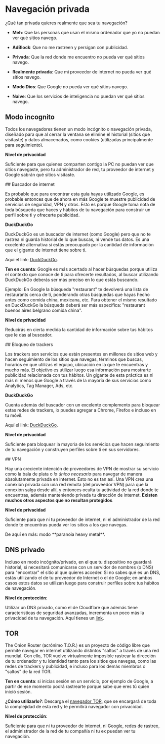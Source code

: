# Navegación privada

¿Qué tan privada quieres realmente que sea tu navegación?

* **Meh**: Que las personas que usan el mismo ordenador que yo no puedan ver qué sitios navego.

* **AdBlock**: Que no me rastreen y persigan con publicidad.

* **Privada**: Que la red donde me encuentro no pueda ver qué sitios navego.

* **Realmente privada**: Que mi proveedor de internet no pueda ver qué sitios navego.

* **Modo Dios**: Que Google no pueda ver qué sitios navego.

* **Naive**: Que los servicios de inteligencia no puedan ver qué sitios navego.



## Modo incognito

Todos los navegadores tienen un modo incógnito o navegación privada, diseñado para que al cerrar la ventana se elimine el historial (sitios que visitaste) y datos almacenados, como cookies (utilizadas principalmente para seguimiento).

**Nivel de privacidad**

Suficiente para que quienes comparten contigo la PC no puedan ver que sitios navegaste, pero tu administrador de red, tu proveedor de internet y Google sabrán qué sitios visitaste.


## Buscador de internet

Es probable que para encontrar esta guía hayas utilizado Google, es probable entonces que de ahora en más Google te muestre publicidad de servicios de seguridad, VPN y otros. Esto es porque Google toma nota de toda búsqueda que haces y hábitos de tu navegación para construir un perfil sobre ti y ofrecerte publicidad.

**DuckDuckGo**

DuckDuckGo es un buscador de internet (como Google) pero que no te rastrea ni guarda historial de lo que buscas, ni vende tus datos. Es una excelente alternativa si estás preocupado por la cantidad de información que el gigante de internet tiene sobre ti.

Aquí el link: [DuckDuckGo](https://duckduckgo.com/).

**Ten en cuenta**: Google es más acertado al hacer búsquedas porque utiliza el contexto que conoce de ti para ofrecerte resultados, al buscar utilizando DuckDuckGo deberás ser más preciso en lo que estás buscando.

Ejemplo: En Google la búsqueda "restaurant" te devolverá una lista de restaurants cerca de ti, ponderando otras búsquedas que hayas hecho antes como comida china, mexicana, etc.  Para obtener el mismo resultado en DuckDuckGo la búsqueda deberá ser más específica: "restaurant buenos aires belgrano comida china".

**Nivel de privacidad**

Reducirás en cierta medida la cantidad de información sobre tus hábitos que le das al buscador.


## Bloqueo de trackers

Los trackers son servicios que están presentes en millones de sitios web y hacen seguimiento de los sitios que navegas, términos que buscas, horarios en que utilizas el equipo, ubicación en la que te encuentras y mucho más. El objetivo es utilizar luego esa información para mostrarte publicidad relacionada con tus hábitos. Un gigante de esta práctica es ni más ni menos que Google a través de la mayoría de sus servicios como Analytics, Tag Manager, Ads, etc.

**DuckDuckGo**

Cuenta además del buscador con un excelente complemento para bloquear estas redes de trackers, lo puedes agregar a Chrome, Firefox e incluso en tu móvil.

Aquí el link: [DuckDuckGo](https://duckduckgo.com/app).

**Nivel de privacidad**

Suficiente para bloquear la mayoría de los servicios que hacen seguimiento de tu navegación y construyen perfiles sobre ti en sus servidores.


## VPN

Hay una creciente intención de proveedores de VPN de mostrar su servicio como la bala de plata o *lo único necesario* para navegar de manera absolutamente privada en internet. Esto no es tan así. Una VPN crea una conexión privada con una red remota (del proveedor VPN) para que la conexión salga desde allí, y entonces oculta tu actividad de la red donde te encuentras, además manteniendo privada tu dirección de internet. **Existen muchos otros aspectos que no resultan protegidos**.

**Nivel de privacidad**

Suficiente para que ni tu proveedor de internet, ni el administrador de la red donde te encuentras pueda ver los sitios a los que navegas.

<aside class="notice">
De aquí en más: modo **paranoia heavy metal**.
</aside>

## DNS privado

Incluso en modo incógnito/privado, en el que tu dispositivo no guardará historial, sí necesitará comunicarse con un servidor de nombres (o DNS) para "encontrar" el sitio al que quieres acceder. Si no sabes qué es un DNS, estás utilizando el de tu proveedor de Internet o el de Google; en ambos casos estos datos se utilizan luego para construir perfiles sobre tus hábitos de navegación.

**Nivel de protección**:

Utilizar un DNS privado, como el de Cloudflare que además tiene características de seguridad avanzadas, incrementa un poco más la privacidad de tu navegación. Aquí tienes un [link](https://1.1.1.1/).

</aside>

## TOR

The Onion Router (acrónimo T.O.R.) es un proyecto de código libre que permite navegar en internet utilizando distintos "saltos" a través de una red mundial. Con ello, TOR vuelve virtualmente imposible rastrear la dirección de tu ordenador y tu identidad tanto para los sitios que navegas, como las redes de trackers y publicidad, e incluso para los demás miembros o "saltos" de la red TOR.

**Ten en cuenta**: si inicias sesión en un servicio, por ejemplo de Google, a partir de ese momento podrá rastrearte porque sabe que eres tú quien inició sesión.

**¿Cómo utilizarlo?**: Descarga el [navegador TOR](https://www.torproject.org/download/), que se encargará de toda la complejidad de esta red y te permitirá navegador con privacidad.

**Nivel de protección**:

Suficiente para que ni tu proveedor de internet, ni Google, redes de rastreo, el administrador de la red de tu compañía ni tu ex puedan ver tu navegación.
